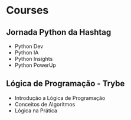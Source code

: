 # Courses

## Jornada Python da Hashtag
- Python Dev
- Python IA
- Python Insights
- Python PowerUp

## Lógica de Programação - Trybe
- Introdução a Lógica de Programação
- Conceitos de Algoritmos
- Lógica na Prática
